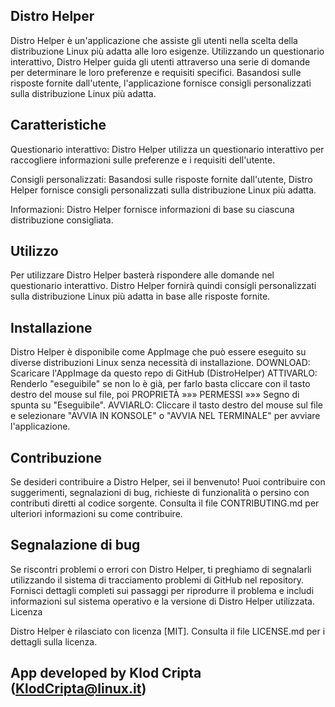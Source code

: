 ## Distro Helper

Distro Helper è un'applicazione che assiste gli utenti nella scelta della distribuzione Linux più adatta alle loro esigenze. Utilizzando un questionario interattivo, Distro Helper guida gli utenti attraverso una serie di domande per determinare le loro preferenze e requisiti specifici. Basandosi sulle risposte fornite dall'utente, l'applicazione fornisce consigli personalizzati sulla distribuzione Linux più adatta.

## Caratteristiche

Questionario interattivo: Distro Helper utilizza un questionario interattivo per raccogliere informazioni sulle preferenze e i requisiti dell'utente.

Consigli personalizzati: Basandosi sulle risposte fornite dall'utente, Distro Helper fornisce consigli personalizzati sulla distribuzione Linux più adatta.

Informazioni: Distro Helper fornisce informazioni di base su ciascuna distribuzione consigliata.

## Utilizzo

Per utilizzare Distro Helper basterà rispondere alle domande nel questionario interattivo. Distro Helper fornirà quindi consigli personalizzati sulla distribuzione Linux più adatta in base alle risposte fornite.

## Installazione

Distro Helper è disponibile come AppImage che può essere eseguito su diverse distribuzioni Linux senza necessità di installazione. 
DOWNLOAD: Scaricare l'AppImage da questo repo di GitHub (DistroHelper)
ATTIVARLO: Renderlo "eseguibile" se non lo è già, per farlo basta cliccare con il tasto destro del mouse sul file, poi PROPRIETÀ »»» PERMESSI »»» Segno di spunta su "Eseguibile".
AVVIARLO: Cliccare il tasto destro del mouse sul file e selezionare "AVVIA IN KONSOLE" o "AVVIA NEL TERMINALE" per avviare l'applicazione.

## Contribuzione

Se desideri contribuire a Distro Helper, sei il benvenuto! Puoi contribuire con suggerimenti, segnalazioni di bug, richieste di funzionalità o persino con contributi diretti al codice sorgente. Consulta il file CONTRIBUTING.md per ulteriori informazioni su come contribuire.

## Segnalazione di bug

Se riscontri problemi o errori con Distro Helper, ti preghiamo di segnalarli utilizzando il sistema di tracciamento problemi di GitHub nel repository. Fornisci dettagli completi sui passaggi per riprodurre il problema e includi informazioni sul sistema operativo e la versione di Distro Helper utilizzata.
Licenza

Distro Helper è rilasciato con licenza [MIT]. Consulta il file LICENSE.md per i dettagli sulla licenza.

## App developed by Klod Cripta (KlodCripta@linux.it)
